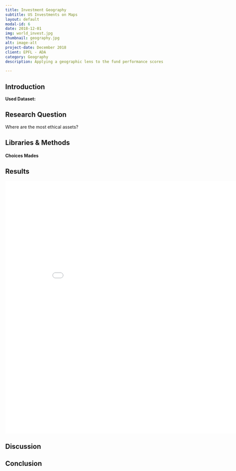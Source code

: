 ```yaml
---
title: Investment Geography 
subtitle: US Investments on Maps
layout: default
modal-id: 6
date: 2018-12-01
img: world_invest.jpg
thumbnail: geography.jpg
alt: image-alt
project-date: December 2018
client: EPFL - ADA
category: Geography
description: Applying a geographic lens to the fund performance scores is important in order to graps all the different implications of our study. 
             
---
```


## Introduction

**Used Dataset:**

## Research Question
Where are the most ethical assets? 
 

## Libraries & Methods 

#### Choices Mades 

## Results 

<iframe width="900" height="800" frameborder="0" scrolling="no" src="//plot.ly/~dcleres/21.embed"></iframe>

## Discussion 

## Conclusion